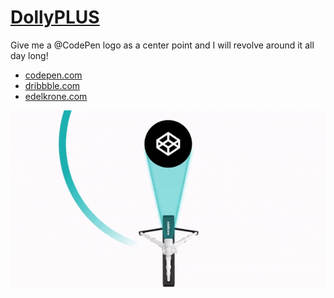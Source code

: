 # [DollyPLUS](https://codepen.io/dnomak/full/GzQYjx)

Give me a @CodePen logo as a center point and I will revolve around it all day long!

 - [codepen.com](https://codepen.io/dnomak/full/GzQYjx)
 - [dribbble.com](https://dribbble.com/shots/5989124-edelkrone-DollyPLUS)
 - [edelkrone.com](https://edelkrone.com/products/dollyplus)

![](https://github.com/dnomak/dollyplus/blob/master/img/dollyplus.gif?raw=true)